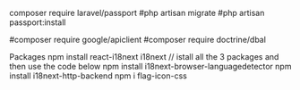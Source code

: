 composer require laravel/passport
#php artisan migrate
#php artisan passport:install

#composer require google/apiclient
#composer require doctrine/dbal

Packages
npm install react-i18next i18next  // istall all the 3 packages and then use the code below
npm install i18next-browser-languagedetector
npm install i18next-http-backend
npm i flag-icon-css